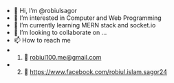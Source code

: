 - 👋 Hi, I’m @robiulsagor
- 👀 I’m interested in Computer and Web Programming
- 🌱 I’m currently learning MERN stack and socket.io
- 💞️ I’m looking to collaborate on ...
- 📫 How to reach me 
-  1. 📧 robiul100.me@gmail.com
-  2. 👤 https://www.facebook.com/robiul.islam.sagor24

<!---
robiulsagor/robiulsagor is a ✨ special ✨ repository because its `README.md` (this file) appears on your GitHub profile.
You can click the Preview link to take a look at your changes.
--->
